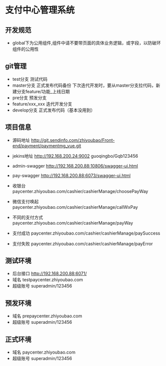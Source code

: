 # 支付中心管理系统

## 开发规范
* global下为公用组件,组件中请不要带页面的具体业务逻辑，或字段，以防破环组件的公用性
   
## git管理
 * test分支 测试代码
 * master分支 正式发布代码备份 下次迭代开发时，要从master分支拉代码，新建分支feature/功能_上线日期
 * pre分支 预发分支
 * feature/xxx_xxx 迭代开发分支
 * develop分支 正式发布代码（基本没用到）
   
## 项目信息
 * 源码地址 http://git.sendinfo.com/zhiyoubao/Front-end/payment/paymentmg_vue.git
 * jekins地址 http://192.168.200.24:9002 guoqingbo/Gqb123456
 * admin-swagger  http://192.168.200.88:10806/swagger-ui.html
 * pay-swagger  http://192.168.200.88:6073/swagger-ui.html
  
 * 收银台 paycenter.zhiyoubao.com/cashier/cashierManage/choosePayWay
 * 微信支付唤起 paycenter.zhiyoubao.com/cashier/cashierManage/callWxPay
 * 不同的支付方式 paycenter.zhiyoubao.com/cashier/cashierManage/payWay
 * 支付成功 paycenter.zhiyoubao.com/cashier/cashierManage/paySuccess
 * 支付失败 paycenter.zhiyoubao.com/cashier/cashierManage/payError
    
## 测试环境
 * 后台接口 http://192.168.200.88:6071/
 * 域名 testpaycenter.zhiyoubao.com
 * 超级账号 superadmin/123456
    
## 预发环境
 * 域名 prepaycenter.zhiyoubao.com
 * 超级账号 superadmin/123456
 
## 正式环境
 * 域名 paycenter.zhiyoubao.com
 * 超级账号 superadmin/123456
